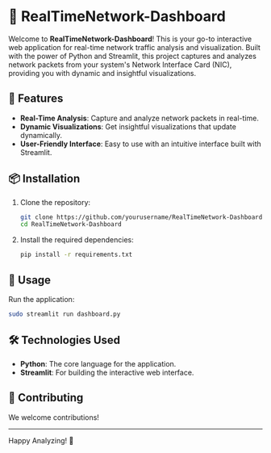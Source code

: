 # 🚀 RealTimeNetwork-Dashboard

Welcome to **RealTimeNetwork-Dashboard**! This is your go-to interactive web application for real-time network traffic analysis and visualization. Built with the power of Python and Streamlit, this project captures and analyzes network packets from your system's Network Interface Card (NIC), providing you with dynamic and insightful visualizations.

## 🌟 Features

- **Real-Time Analysis**: Capture and analyze network packets in real-time.
- **Dynamic Visualizations**: Get insightful visualizations that update dynamically.
- **User-Friendly Interface**: Easy to use with an intuitive interface built with Streamlit.

## 📦 Installation

1. Clone the repository:
    ```bash
    git clone https://github.com/yourusername/RealTimeNetwork-Dashboard.git
    cd RealTimeNetwork-Dashboard
    ```

2. Install the required dependencies:
    ```bash
    pip install -r requirements.txt
    ```

## 🚀 Usage

Run the application:
```bash
sudo streamlit run dashboard.py
```

## 🛠️ Technologies Used

- **Python**: The core language for the application.
- **Streamlit**: For building the interactive web interface.



## 🙌 Contributing

We welcome contributions! 

---

Happy Analyzing! 🚀
